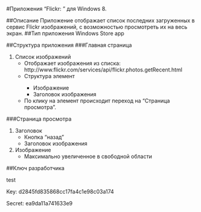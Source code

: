 #Приложения “Flickr: ” для Windows 8.

##Описание
Приложение отображает список последних загруженных в сервис Flickr изображений, с возможностью просмотреть их на весь экран.
##Тип приложения
Windows Store app

##Структура приложения
###Главная страница
<ol>
  <li>Список изображений
    <ul>
      <li>Отображает изображения из списка: http://www.flickr.com/services/api/flickr.photos.getRecent.html</li>
      <li>Структура элемент</li>
        <ul>
          <li>Изображение</li>
          <li>Заголовок изображения</li>
        </ul>
      <li>По клику на элемент происходит переход на “Страница просмотра”.</li>
    </ul>
  </li>
</ol>

###Страница просмотра
<ol>
  <li>Заголовок
    <ul>
      <li>Кнопка “назад”</li>
      <li>Заголовок изображения</li>
    </ul>
  </li>
  <li>Изображение 
    <ul>
      <li>Максимально увеличенное в свободной области</li>
    </ul>
  </li>
</ol>


##Ключ разработчика

test

Key:
d2845fd835868cc17fa4c1e98c03a174

Secret:
ea9da11a741633e9
